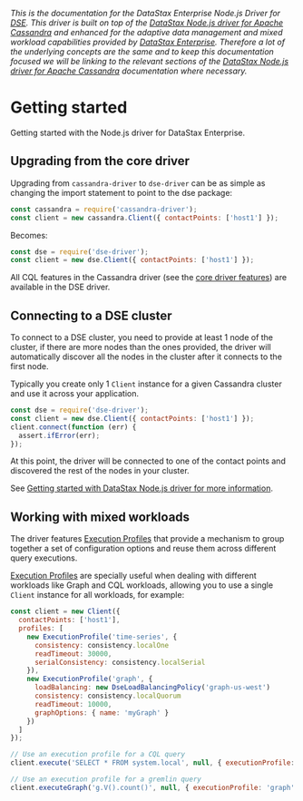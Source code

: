 *This is the documentation for the DataStax Enterprise Node.js Driver for [DSE][dse]. This driver is built on top of the
[DataStax Node.js driver for Apache Cassandra][core-driver] and enhanced for the adaptive data management and mixed
workload capabilities provided by [DataStax Enterprise][dse]. Therefore a lot of the underlying concepts are the same
and to keep this documentation focused we will be linking to the relevant sections of the [DataStax Node.js driver
for Apache Cassandra][core-driver-docs] documentation where necessary.*

# Getting started

Getting started with the Node.js driver for DataStax Enterprise.

## Upgrading from the core driver

Upgrading from `cassandra-driver` to `dse-driver` can be as simple as changing the import statement to point to the
dse package:

```javascript
const cassandra = require('cassandra-driver');
const client = new cassandra.Client({ contactPoints: ['host1'] });
```

Becomes:

```javascript
const dse = require('dse-driver');
const client = new dse.Client({ contactPoints: ['host1'] });
```

All CQL features in the Cassandra driver (see the [core driver features][core-features]) are available in the
DSE driver.

## Connecting to a DSE cluster

To connect to a DSE cluster, you need to provide at least 1 node of the cluster, if there are more nodes than
the ones provided, the driver will automatically discover all the nodes in the cluster after it connects to the
first node.
 
Typically you create only 1 `Client` instance for a given Cassandra cluster and use it across your application.

```javascript
const dse = require('dse-driver');
const client = new dse.Client({ contactPoints: ['host1'] });
client.connect(function (err) {
  assert.ifError(err);
});
```

At this point, the driver will be connected to one of the contact points and discovered the rest of the nodes in your
cluster.  

See [Getting started with DataStax Node.js driver for more information][core-getting-started].

## Working with mixed workloads

The driver features [Execution Profiles](../features/execution-profiles/) that provide a mechanism to group together
a set of configuration options and reuse them across different query executions.

[Execution Profiles](../features/execution-profiles/) are specially useful when dealing with different workloads like
Graph and CQL workloads, allowing you to use a single `Client` instance for all workloads, for example:

```javascript
const client = new Client({ 
  contactPoints: ['host1'], 
  profiles: [
    new ExecutionProfile('time-series', {
      consistency: consistency.localOne
      readTimeout: 30000,
      serialConsistency: consistency.localSerial
    }),
    new ExecutionProfile('graph', {
      loadBalancing: new DseLoadBalancingPolicy('graph-us-west')
      consistency: consistency.localQuorum
      readTimeout: 10000,
      graphOptions: { name: 'myGraph' }
    })
  ]
});

// Use an execution profile for a CQL query
client.execute('SELECT * FROM system.local', null, { executionProfile: 'time-series' }, callback);

// Use an execution profile for a gremlin query
client.executeGraph('g.V().count()', null, { executionProfile: 'graph' }, callback);
```

[dse]: http://www.datastax.com/products/datastax-enterprise
[core-driver]: https://github.com/datastax/nodejs-driver-dse
[core-driver-docs]: http://datastax.github.io/nodejs-driver/
[core-features]: http://datastax.github.io/nodejs-driver/features/
[core-getting-started]: http://datastax.github.io/nodejs-driver/getting-started/